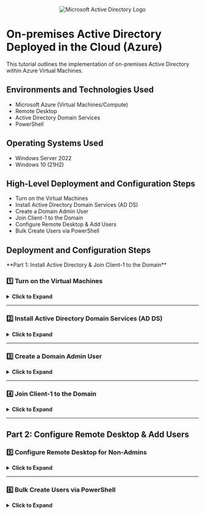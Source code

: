 <p align="center">
<img src="https://i.imgur.com/pU5A58S.png" alt="Microsoft Active Directory Logo"/>
</p>

<h1>On-premises Active Directory Deployed in the Cloud (Azure)</h1>
This tutorial outlines the implementation of on-premises Active Directory within Azure Virtual Machines.<br />


<!-- <h2>Video Demonstration</h2>

- ### [YouTube: How to Deploy on-premises Active Directory within Azure Compute](https://www.youtube.com)
-->
<h2>Environments and Technologies Used</h2>

- Microsoft Azure (Virtual Machines/Compute)
- Remote Desktop
- Active Directory Domain Services
- PowerShell

<h2>Operating Systems Used </h2>

- Windows Server 2022
- Windows 10 (21H2)

<h2>High-Level Deployment and Configuration Steps</h2>

- Turn on the Virtual Machines
- Install Active Directory Domain Services (AD DS)
- Create a Domain Admin User
- Join Client-1 to the Domain
- Configure Remote Desktop & Add Users
- Bulk Create Users via PowerShell

<h2>Deployment and Configuration Steps</h2>

<p>
  **Part 1: Install Active Directory & Join Client-1 to the Domain**  

### **1️⃣ Turn on the Virtual Machines**
<details>
<summary><b>Click to Expand</b></summary>

- In the **Azure Portal**, **turn on** the following Virtual Machines if they are off:
  - **DC-1** (Domain Controller)
  - **Client-1** (Workstation)
</details>

---

### **2️⃣ Install Active Directory Domain Services (AD DS)**
<details>
<summary><b>Click to Expand</b></summary>

1. **Log into DC-1** as `labuser`.  
2. Open **Server Manager** → Click **Manage** → **Add Roles and Features**.  
  <p>
  <img src="https://github.com/Drew-Stokes/On-premises-Active-Directory-Deployed-in-the-Cloud-Azure-/blob/3ed7c0b49a7fa0d4996b76b21af856c9520f492a/server_manager.png" height="30%" width="30%" alt="Disk Sanitization Steps"/>
  </p>

3. Install **Active Directory Domain Services (AD DS)**.  
  <p>
  <img src="https://github.com/Drew-Stokes/On-premises-Active-Directory-Deployed-in-the-Cloud-Azure-/blob/a5641bdebf964ac72aa5c5c26157704130eae205/active_directory_install_2.png" height="30%" width="30%" alt="Disk Sanitization Steps"/>
  </p>
4. **Promote DC-1** as a Domain Controller:
   <p>
    <img src="https://github.com/Drew-Stokes/On-premises-Active-Directory-Deployed-in-the-Cloud-Azure-/blob/a5641bdebf964ac72aa5c5c26157704130eae205/promote_DC1_to_Domain_controller.png" height="30%" width="30%"   alt="Disk Sanitization Steps"/>
   </p>
   - Set up a **new forest**: `mydomain.com` (choose your own domain name).  
    <p>
  <img src="https://github.com/Drew-Stokes/On-premises-Active-Directory-Deployed-in-the-Cloud-Azure-/blob/a5641bdebf964ac72aa5c5c26157704130eae205/set_up_new_forest.png" height="30%" width="30%" alt="Disk Sanitization Steps"/>
  </p>
6. Restart DC-1 and **log back in** as:  
mydomain.com\labuser

<p>
  <img src="https://github.com/Drew-Stokes/On-premises-Active-Directory-Deployed-in-the-Cloud-Azure-/blob/a5641bdebf964ac72aa5c5c26157704130eae205/log_back_in_as_mydomain.png" height="30%" width="30%" alt="Disk Sanitization Steps"/>
  </p>
</details>

---

### **3️⃣ Create a Domain Admin User**
<details>
<summary><b>Click to Expand</b></summary>

1. Open **Active Directory Users and Computers (ADUC)**.
  <p>
<img src="https://github.com/Drew-Stokes/On-premises-Active-Directory-Deployed-in-the-Cloud-Azure-/blob/6f7a2fcae1ce2396c0693e781c886de91bae3269/Active_directory_users_and_computers.png" height="30%" width="30%" alt="Disk Sanitization Steps"/>
</p>

2. Create an **Organizational Unit (OU)** named `_EMPLOYEES`.  
  <p>
<img src="https://github.com/Drew-Stokes/On-premises-Active-Directory-Deployed-in-the-Cloud-Azure-/blob/6f7a2fcae1ce2396c0693e781c886de91bae3269/creat_employee_ou.png" height="30%" width="30%" alt="Disk Sanitization Steps"/>
</p>

3. Create a **new OU** named `_ADMINS`.  
  <p>
<img src="https://github.com/Drew-Stokes/On-premises-Active-Directory-Deployed-in-the-Cloud-Azure-/blob/6f7a2fcae1ce2396c0693e781c886de91bae3269/create_admins_OU.png" height="30%" width="30%" alt="Disk Sanitization Steps"/>
</p>

4. Create a new employee:
- **Full Name**: Jane Doe  
- **Username**: `jane_admin`  
- **Password**: `Cyberlab123!`  
<p>
<img src="https://github.com/Drew-Stokes/On-premises-Active-Directory-Deployed-in-the-Cloud-Azure-/blob/6f7a2fcae1ce2396c0693e781c886de91bae3269/create_user_jane_doe.png" height="30%" width="30%" alt="Disk Sanitization Steps"/>
</p>

5. Add `jane_admin` to the **Domain Admins** security group.  
<p>
<img src="https://github.com/Drew-Stokes/On-premises-Active-Directory-Deployed-in-the-Cloud-Azure-/blob/6f7a2fcae1ce2396c0693e781c886de91bae3269/add_jane_to_admins_group.png" height="30%" width="30%" alt="Disk Sanitization Steps"/>
</p>

6. **Log out** and reconnect as:
mydomain.com\jane_admin

<p>
<img src="https://github.com/Drew-Stokes/On-premises-Active-Directory-Deployed-in-the-Cloud-Azure-/blob/6f7a2fcae1ce2396c0693e781c886de91bae3269/jane_admin_my_domain_log_in.png" height="30%" width="30%" alt="Disk Sanitization Steps"/>
</p>

7. Use `jane_admin` as your **admin account** from now on.  
</details>

---

### **4️⃣ Join Client-1 to the Domain**
<details>
<summary><b>Click to Expand</b></summary>

1. In the **Azure Portal**:
- Set **Client-1’s DNS** to **DC-1’s Private IP** (already done).
- **Restart Client-1** (already done).
2. **Login to Client-1** as `labuser`.  
3. **Join Client-1 to the domain (`mydomain.com`)**:
- Open **System Properties** → Click **Change Settings**.  
- Set **Domain** to `mydomain.com`.  
- Restart **Client-1**.  
4. **Verify Client-1 in Active Directory**:
- Log into **DC-1**.
- Open **ADUC** → Confirm that Client-1 appears in the **Computers** section.  
5. **Organize Client-1 in AD**:
- Create a new OU called `_CLIENTS`.  
- **Move Client-1** into `_CLIENTS`.  
</details>

---

## **Part 2: Configure Remote Desktop & Add Users**  

### **5️⃣ Configure Remote Desktop for Non-Admins**
<details>
<summary><b>Click to Expand</b></summary>

1. Log into **Client-1** as:  
mydomain.com\jane_admin

bash
Copy
Edit
2. Open **System Properties** → Click **Remote Desktop**.  
3. Allow **domain users** to access Remote Desktop.  
4. Now, **non-administrative users can log in remotely**.  
5. In real-world environments, you’d configure this using **Group Policy (GPO)** for multiple machines at once.  
</details>

---

### **6️⃣ Bulk Create Users via PowerShell**
<details>
<summary><b>Click to Expand</b></summary>

1. **Log into DC-1** as `jane_admin`.  
2. Open **PowerShell ISE** as an **Administrator**.  
3. Create a **new script file** and paste the following script:  

```powershell
# PowerShell Script to Create Users in Active Directory
$password = ConvertTo-SecureString "UserPass123!" -AsPlainText -Force
for ($i=1; $i -le 10; $i++) {
    $username = "user" + $i
    New-ADUser -Name $username -SamAccountName $username -UserPrincipalName "$username@mydomain.com" -Path "OU=_EMPLOYEES,DC=mydomain,DC=com" -AccountPassword $password -Enabled $true
}
Run the script and observe user accounts being created.
Open ADUC and verify that the users appear under _EMPLOYEES.
Attempt to log into Client-1 with one of the new accounts:
makefile
Copy
Edit
Username: user1  
Password: UserPass123!
</details>
Final Steps: Finishing the Lab
<details> <summary><b>Click to Expand</b></summary>
✅ Verify all configurations:

Ensure Client-1 is joined to the domain.
Confirm that jane_admin has admin privileges.
Test Remote Desktop for a non-admin user.
✅ Save Money in Azure:

Do NOT delete the VMs—we will use them for future labs.
If you’re done for the day, STOP the VMs in the Azure Portal to avoid extra charges.
</details>
🎉 Lab Complete!
You've successfully set up Active Directory, joined a workstation to the domain, enabled Remote Desktop, and bulk-created users in PowerShell! 🚀 Keep practicing to build confidence.

vbnet
Copy
Edit

---
</p>
